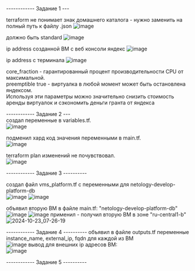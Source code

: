 ------------ Задание 1 ---

terraform не понимает знак домашнего каталога - нужно заменить на полный путь к файлу .json
![image](https://github.com/user-attachments/assets/30cc211d-2972-440d-adea-4f17445f9d0e)

должно быть standard
![image](https://github.com/user-attachments/assets/e0c73da3-7421-4c2b-bca5-4e28b35a4983)


ip address созданной ВМ с веб консоли яндекс
![image](https://github.com/user-attachments/assets/50f429d5-0ab6-413e-b162-1e55b788f33e)

ip address с терминала
![image](https://github.com/user-attachments/assets/d3b96653-f5ea-4302-8746-cdd9fe753653)

core_fraction - гарантированный процент производительности CPU от максимальной.    
preemptible true - виртуалка в любой момент может быть остановлена яндексом.   
Используя эти параметры можно значительно снизить стоимость аренды виртуалок и сэкономить деньги гранта от яндекса

------------ Задание 2 ---     
создал переменные в  variables.tf.  
![image](https://github.com/user-attachments/assets/9e57251b-724f-4a72-b9af-9ad3685742e5)

подменил хард код значения переменными в main.tf.   
![image](https://github.com/user-attachments/assets/1462ee4a-a72b-4cce-a869-d3e7a66033c8)

terraform plan изменений не почувствовал.  
![image](https://github.com/user-attachments/assets/6dafcd5b-567f-4c7e-a694-0fe8f5d04b6d)

------------ Задание 3 ----------

создал файл vms_platform.tf с переменными для netology-develop-platform-db     
![image](https://github.com/user-attachments/assets/e98aa8e4-373d-4362-b803-aa5454006df7)
![image](https://github.com/user-attachments/assets/9a02e6b0-f4b4-4f1b-b96a-3edf33a61082)

объявил вторую ВМ в файле main.tf: "netology-develop-platform-db" 
![image](https://github.com/user-attachments/assets/2ee50c01-6346-4c47-addb-63ac9eeca1fb)
![image](https://github.com/user-attachments/assets/4c6d42df-bdbb-4dcb-adcb-dcd28fcb1d51)
применил - получил вторую ВМ в зоне "ru-central1-b"
![2024-10-23_07-26-19](https://github.com/user-attachments/assets/8f429eb7-9ba9-4e42-a1eb-aaade09e1cb8)

------------ Задание 4 ----------
объявил в файле outputs.tf переменные instance_name, external_ip, fqdn для каждой из ВМ   
![image](https://github.com/user-attachments/assets/1574712f-f979-4308-8e84-d18578b0f468)
вывод для внешних ip адресов ВМ:     
![image](https://github.com/user-attachments/assets/f5ff6a43-e66a-408b-abd7-2dd45f7abd51)

------------ Задание 5 ----------











